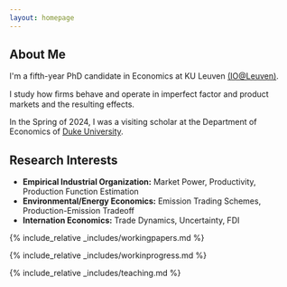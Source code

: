 ```yaml
---
layout: homepage
---
```


## About Me

I'm a fifth-year PhD candidate in Economics at KU Leuven <a href="https://sites.google.com/view/ioleuven/home">(IO@Leuven)</a>.

I study how ﬁrms behave and operate in imperfect factor and product markets and the resulting effects.

In the Spring of 2024, I was a visiting scholar at the Department of Economics of <a href="https://econ.duke.edu/">Duke University</a>.

## Research Interests

- **Empirical Industrial Organization:** Market Power, Productivity, Production Function Estimation
- **Environmental/Energy Economics:** Emission Trading Schemes, Production-Emission Tradeoff
- **Internation Economics:** Trade Dynamics, Uncertainty, FDI

{% include_relative _includes/workingpapers.md %}

{% include_relative _includes/workinprogress.md %}

{% include_relative _includes/teaching.md %}
